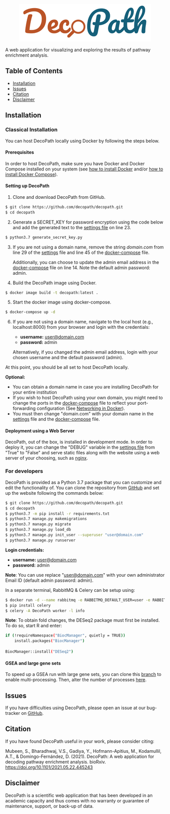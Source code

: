 <p align="center">
  <img src="viewer/static/img/decopath_logo.png" alt="DecoPath">
</p>

A web application for visualizing and exploring the results of pathway enrichment analysis.

## Table of Contents

* [Installation](#installation)
* [Issues](#issues)
* [Citation](#citation)
* [Disclaimer](#disclaimer)

## Installation

### Classical Installation

You can host DecoPath locally using Docker by following the steps below.

#### Prerequisites
In order to host DecoPath, make sure you have Docker and Docker Compose installed on your system (see [how to 
install Docker](https://docs.docker.com/engine/install/) and/or [how to install Docker Compose](https://docs.docker.com/compose/install/)).

#### Setting up DecoPath
1. Clone and download DecoPath from GitHub.
```bash
$ git clone https://github.com/decopath/decopath.git
$ cd decopath
```
2. Generate a SECRET_KEY for password encryption using the code below and add the generated text to the 
   [settings file](./DecoPath/settings.py) on line 23.
```bash
$ python3.7 generate_secret_key.py
```
3. If you are not using a domain name, remove the string *domain.com* from line 29 of the [settings](./DecoPath/settings.py)
   file and line 45 of the [docker-compose](./docker-compose.yaml) file.
   
   Additionally, you can choose to update the admin email address in the [docker-compose](./docker-compose.yaml) file on
   line 14. Note the default admin password: admin.
   

4. Build the DecoPath image using Docker.
```bash
$ docker image build -t decopath:latest .
```
5. Start the docker image using docker-compose.
```bash
$ docker-compose up -d
```
6. If you are not using a domain name, navigate to the local host (e.g., localhost:8000) from your browser and login 
with the credentials:
   - **username:** user@domain.com
   - **password:** admin

   Alternatively, if you changed the admin email address, login with your chosen username and the default password (admin).

At this point, you should be all set to host DecoPath locally.

**Optional:**
- You can obtain a domain name in case you are installing DecoPath for your entire institution
- If you wish to host DecoPath using your own domain, you might need to change the ports in
the [docker-compose](./docker-compose.yaml) file to reflect your port-forwarding configuration (See [Networking in 
Docker](https://docs.docker.com/compose/networking/)).
- You must then change "domain.com" with your domain name in the [settings](./DecoPath/settings.py) file and the 
  [docker-compose](./docker-compose.yaml) file. 

#### Deployment using a Web Server
DecoPath, out of the box, is installed in development mode. In order to deploy it, you can change the "DEBUG" variable 
in the [settings file](./DecoPath/settings.py) from "True" to "False" and serve static files along with the website 
using a web server of your choosing, such as
[nginx](https://www.cleanpython.com/how-to-use-nginx-with-your-django-docker-image/).

### For developers

DecoPath is provided as a Python 3.7 package that you can customize and edit the functionality of. You can clone the 
repository from [GitHub](https://github.com/decopath/decopath) and set up the website following the commands below:

```bash
$ git clone https://github.com/decopath/decopath.git
$ cd decopath
$ python3.7 -m pip install -r requirements.txt
$ python3.7 manage.py makemigrations
$ python3.7 manage.py migrate
$ python3.7 manage.py load_db
$ python3.7 manage.py init_user --superuser "user@domain.com"
$ python3.7 manage.py runserver
```
**Login credentials:**
   - **username:** user@domain.com
   - **password:** admin

**Note**: You can use replace "user@domain.com" with your own administrator Email ID (default admin password: admin).

In a separate terminal, RabbitMQ & Celery can be setup using:

```bash
$ docker run -d --name rabbitmq -e RABBITMQ_DEFAULT_USER=user -e RABBITMQ_DEFAULT_PASS=password -e RABBITMQ_DEFAULT_VHOST=vhost -p 8080:15672 -p 5672:5672 rabbitmq:management
$ pip install celery
$ celery -A DecoPath worker -l info
```

**Note**: To obtain fold changes, the DESeq2 package must first be installed. To do so, start R and enter:

```bash
if (!requireNamespace("BiocManager", quietly = TRUE))
    install.packages("BiocManager")

BiocManager::install("DESeq2")
```

#### GSEA and large gene sets

To speed up a GSEA run with large gene sets, you can clone this
[branch](https://github.com/DecoPath/DecoPath/tree/increase_processes) to enable multi-processing. Then, alter the
number of processes [here](https://github.com/DecoPath/DecoPath/blob/increase_processes/viewer/src/gsea.py).

## Issues

If you have difficulties using DecoPath, please open an issue at our bug-tracker
on [GitHub](https://github.com/DecoPath/DecoPath/issues/new).

## Citation

If you have found DecoPath useful in your work, please consider citing:

Mubeen, S., Bharadhwaj, V.S., Gadiya, Y., Hofmann-Apitius, M., Kodamullil, A.T., & Domingo-Fernández, D. (2021). 
DecoPath: A web application for decoding pathway enrichment analysis. bioRxiv. 
https://doi.org/10.1101/2021.05.22.445243

## Disclaimer

DecoPath is a scientific web application that has been developed in an academic capacity and thus comes with no
warranty or guarantee of maintenance, support, or back-up of data.
